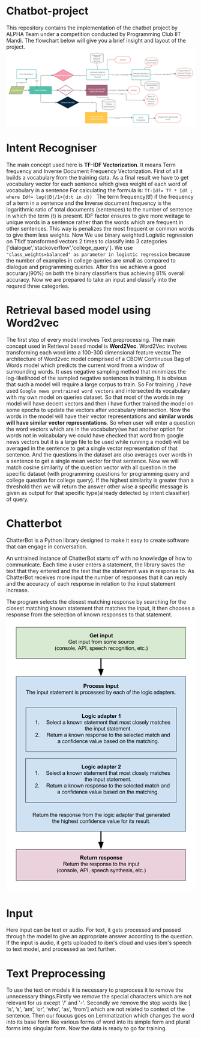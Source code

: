 # Chatbot-project
This repository contains the implementation of the chatbot project by ALPHA Team under a competition conducted by Programming Club IIT Mandi. The flowchart below will give you a brief insight and layout of the project.
![FLOWCHART](Flowchart%20of%20Project.png)

# Intent Recogniser
The main concept used here is **TF-IDF Vectorization**. It means Term frequency and Inverse Document Frequency Vectorization. First of all it builds a vocabulary from the training data. As a final result we have to get vocabulary vector for each sentence which gives weight of each word of vocabulary in a sentence For calculating the formula is:
                    `Tf-Idf= Tf * Idf ; where Idf= log(|D|/1+{d:t in d}) `
The term frequency(tf) if the frequency of a term in a sentence and the Inverse document frequency is the logarithmic ratio of total documents (sentences) to the number of sentence in which the term (t) is present. IDF factor ensures to give more weitage to unique words in a sentence rather than the words which are frequent in other sentences. This way is penalizes the most frequent or common words to give them less weights. 
Now We use binary weighted Logistic regression on Tfidf transformed vectors 2 times to classify into 3 categories ['dialogue','stackoverflow','college_query']. We use `"class_weights=balanced" as parameter in logistic regression` because the number of examples in college queries are small as compared to dialogue and programming queries. After this we achieve a good accurary(90%) on both the binary classifiers thus achieving 81% overall accuracy.
Now we are prepared to take an input and classify into the requred three categories.
# Retrieval based model using Word2vec
The first step of every model involves Text preprocessing. The main concept used in Retrieval based model is **Word2Vec**. Word2Vec involves transforming each word into a 100-300 dimensional feature vector.The architecture of Word2vec model comprised of a CBOW Continuous Bag of Words model which predicts the current word from a window of surrounding words. It uses negative sampling method that minimizes the log-likelihood of the sampled negative sentences in training. It is obvious that such a model will require a large corpus to train. So For training ,i have used `Google news pretrained word vectors` and intersected its vocabulary with my own model on queries dataset. So that most of the words in my model will have decent vectors and then i have further trained the model on some epochs to update the vectors after vocabulary intersection. Now the words in the model will have their vector representations and **similar words will have similar vector representations**. So when user will enter a question the word vectors which are in the vocabulary(we had another option for words not in volcabulary we could have checked that word from google news vectors but it is a large file to be used while running a model) will be averaged in the sentence to get a single vector representation of that sentence. And the questions in the dataset are also averages over words in a sentence to get a single mean vector for that sentence. Now we will match cosine similarity of the   question vector with all question in the specific dataset (with programming questions for programming query and college question for college query). If the highest similarity is greater than a threshold then we will return the answer other wise a specific message is given as output for that specific type(already detected by intent classifier) of query.

# Chatterbot 
ChatterBot is a Python library designed to make it easy to create software that can engage in conversation.

An untrained instance of ChatterBot starts off with no knowledge of how to communicate. Each time a user enters a statement, the library saves the text that they entered and the text that the statement was in response to. As ChatterBot receives more input the number of responses that it can reply and the accuracy of each response in relation to the input statement increase.

The program selects the closest matching response by searching for the closest matching known statement that matches the input, it then chooses a response from the selection of known responses to that statement.
![chatterbot-flowchart](chatterbot-process-flow.svg)

# Input
Here input can be text or audio. For text, it gets processed and passed through the model to give an appropriate answer according to the question. If the input is audio, it gets uploaded to ibm's cloud and uses ibm's speech to text model, and processed as text further.

# Text Preprocessing
To use the text on models it is necessary to preprocess it to remove the unnecessary things.Firstly we remove the special characters which are not relevant for us except '/' and '-'. Secondly we remove the stop words like [ ‘is’, ‘s’, ‘am’, ‘or’, ‘who’, ‘as’, ‘from’] which are not related to context of the sentence. Then our foucus goes on Lemmatization which changes the word into its base form like various forms of word into its simple form and plural forms into singular form. Now the data is ready to go for training.

